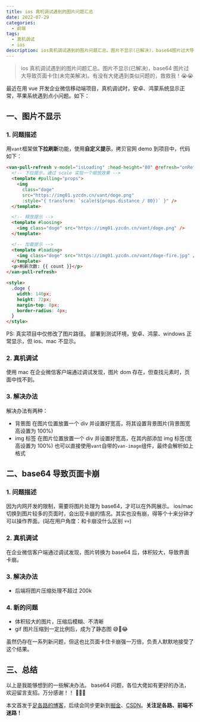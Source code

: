 ```yaml
---
title: ios 真机调试遇到的图片问题汇总
date: 2022-07-29
categories:
  - 前端
tags:
  - 真机调试
  - ios
description: ios真机调试遇到的图片问题汇总。图片不显示(已解决)，base64图片过大导致页面卡住(未完美解决)。有没有大佬遇到类似问题的，救救我！😭😭
---
```


> ios 真机调试遇到的图片问题汇总。图片不显示(已解决)，base64 图片过大导致页面卡住(未完美解决)。有没有大佬遇到类似问题的，救救我！😭😭

最近在用 vue 开发企业微信移动端项目，真机调试时，安卓、鸿蒙系统显示正常，苹果系统遇到点小问题。如下：

## 一、图片不显示

### 1. 问题描述

用`vant`框架做**下拉刷新**功能，使用**自定义提示**，拷贝官网 demo 到项目中，代码如下：

```html
<van-pull-refresh v-model="isLoading" :head-height="80" @refresh="onRefresh">
  <!-- 下拉提示，通过 scale 实现一个缩放效果 -->
  <template #pulling="props">
    <img
      class="doge"
      src="https://img01.yzcdn.cn/vant/doge.png"
      :style="{ transform: `scale(${props.distance / 80})` }" />
  </template>

  <!-- 释放提示 -->
  <template #loosing>
    <img class="doge" src="https://img01.yzcdn.cn/vant/doge.png" />
  </template>

  <!-- 加载提示 -->
  <template #loading>
    <img class="doge" src="https://img01.yzcdn.cn/vant/doge-fire.jpg" />
  </template>
  <p>刷新次数: {{ count }}</p>
</van-pull-refresh>

<style>
  .doge {
    width: 140px;
    height: 72px;
    margin-top: 8px;
    border-radius: 4px;
  }
</style>
```

PS: 真实项目中仅修改了图片路径。
部署到测试环境，安卓、鸿蒙、windows 正常显示，但 ios、mac 不显示。

### 2. 真机调试

使用 mac 在企业微信客户端通过调试发现，图片 dom 存在，但查找元素时，页面中找不到。

### 3. 解决办法

解决办法有两种：

- 背景图
  在图片位置放置一个 div 并设置好宽高，将其设置背景图片(背景图宽高设置为 100%)
- img 标签
  在图片位置放置一个 div 并设置好宽高，在其内部添加 img 标签(宽高设置为 100%)
  也可以直接使用`vant`自带的`van-image`组件，最终会解析如上格式

## 二、base64 导致页面卡崩

### 1. 问题描述

因为内网开发的限制，需要将图片处理为 base64，才可以在外网展示。
ios/mac 切换到图片较多的页面时，会出现卡崩的情况。其实也没有崩，得等个十来分钟才可以操作界面。(站在用户角度：和卡崩没什么区别 💀💀)

### 2. 真机调试

在企业微信客户端通过调试发现，图片转换为 base64 后，体积较大，导致界面卡崩。

### 3. 解决办法

- 后端将图片压缩处理不超过 200k

### 4. 新的问题

- 体积较大的图片，压缩后模糊、不清晰
- gif 图片压缩到一定比例后，成为了静态图 😅🤣😂

虽然仍存在一系列新问题，但这也比页面卡住卡崩强一万倍，负责人默默地接受了这个结果。

## 三、总结

以上是我能够想到的一些解决办法。
base64 问题，各位大佬如有更好的办法，欢迎留言支招。万分感谢！！ 🙏🙏🙏

本文首发于[足各路的博客](https://zugelu.com/)，后续会同步更新到[掘金](https://juejin.cn/user/1151943917971031)、[CSDN](https://blog.csdn.net/weixin_44388523)。**关注足各路、前端不迷路！**

